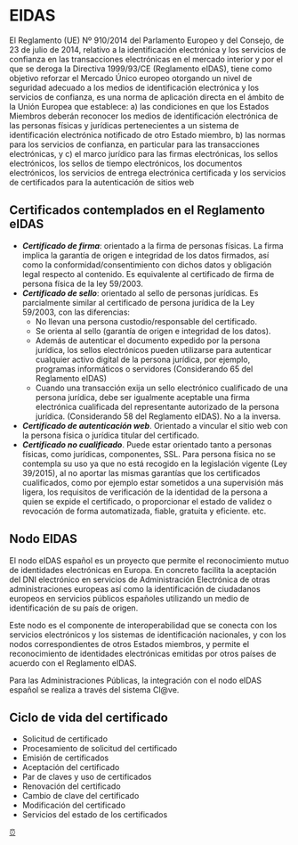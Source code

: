 # EIDAS

El Reglamento (UE) Nº 910/2014 del Parlamento Europeo y del Consejo, de 23 de julio de 2014, relativo a la identificación electrónica y los servicios de confianza en las transacciones electrónicas en el mercado interior y por el que se deroga la Directiva 1999/93/CE (Reglamento eIDAS), tiene como objetivo reforzar el Mercado Único europeo otorgando un nivel de seguridad adecuado a los medios de identificación electrónica y los servicios de confianza, es una norma de aplicación directa en el ámbito de la Unión Europea que establece:
a) las condiciones en que los Estados Miembros deberán reconocer los medios de identificación electrónica de las personas físicas y jurídicas pertenecientes a un sistema de identificación electrónica notificado de otro Estado miembro,
b) las normas para los servicios de confianza, en particular para las transacciones electrónicas, y 
c) el marco jurídico para las firmas electrónicas, los sellos electrónicos, los sellos de tiempo electrónicos, los documentos electrónicos, los servicios de entrega electrónica certificada y los servicios de certificados para la autenticación de sitios web

## Certificados contemplados en el Reglamento eIDAS

- ***Certificado de firma***: orientado a la firma de personas físicas. La firma implica la garantía de origen e integridad de los datos firmados, así como la conformidad/consentimiento con dichos datos y obligación legal respecto al contenido. Es equivalente al certificado de firma de persona física de la ley 59/2003.
- ***Certificado de sello***: orientado al sello de personas jurídicas. Es parcialmente similar al certificado de persona jurídica de la Ley 59/2003, con las diferencias:
  - No llevan una persona custodio/responsable del certificado.
  - Se orienta al sello (garantía de origen e integridad de los datos).
  - Además de autenticar el documento expedido por la persona jurídica, los sellos electrónicos pueden utilizarse para autenticar cualquier activo digital de
la persona jurídica, por ejemplo, programas informáticos o servidores (Considerando 65 del Reglamento eIDAS)
  - Cuando una transacción exija un sello electrónico cualificado de una persona jurídica, debe ser igualmente aceptable una firma electrónica cualificada del
representante autorizado de la persona jurídica. (Considerando 58 del Reglamento eIDAS). No a la inversa.
- ***Certificado de autenticación web***. Orientado a vincular el sitio web con la persona física o jurídica titular del certificado.
- ***Certificado no cualificado***. Puede estar orientado tanto a personas físicas, como jurídicas, componentes, SSL. Para persona física no se contempla su uso ya que no está recogido en la legislación vigente (Ley 39/2015), al no aportar las mismas garantías que los certificados cualificados, como por ejemplo estar sometidos a una supervisión más ligera, los requisitos de verificación de la identidad de la persona a quien se expide el certificado, o proporcionar el estado de validez o revocación de forma automatizada, fiable, gratuita y eficiente. etc.

## Nodo EIDAS

El nodo eIDAS español es un proyecto que permite el reconocimiento mutuo de identidades electrónicas en Europa. En concreto facilita la aceptación del DNI electrónico en servicios de Administración Electrónica de otras administraciones europeas así como la identificación de ciudadanos europeos en servicios públicos españoles utilizando un medio de identificación de su país de origen.

Este nodo es el componente de interoperabilidad que se conecta con los servicios electrónicos y los sistemas de identificación nacionales, y con los nodos correspondientes de otros Estados miembros, y permite el reconocimiento de identidades electrónicas emitidas por otros países de acuerdo con el Reglamento eIDAS.

Para las Administraciones Públicas, la integración con el nodo eIDAS español se realiza a través del sistema Cl@ve.

## Ciclo de vida del certificado

- Solicitud de certificado
- Procesamiento de solicitud del certificado
- Emisión de certificados
- Aceptación del certificado
- Par de claves y uso de certificados
- Renovación del certificado
- Cambio de clave del certificado
- Modificación del certificado
- Servicios del estado de los certificados

[⏰](https://www.youtube.com/watch?v=VhWTDvPLGTE)
